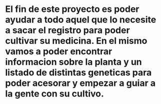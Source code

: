# El fin de este proyecto es poder ayudar a todo aquel que lo necesite a sacar el registro para poder cultivar su medicina. En el mismo vamos a poder encontrar informacion sobre la planta y un listado de distintas geneticas para poder acesorar y empezar a guiar a la gente con su cultivo.
